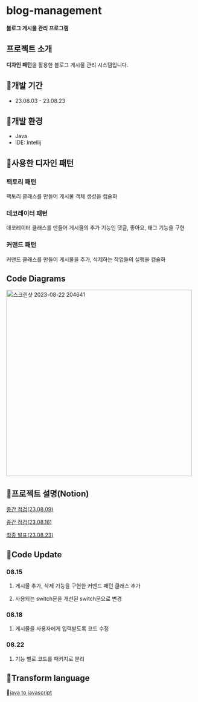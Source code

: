 # blog-management
**블로그 게시물 관리 프로그램**

## 프로젝트 소개
**디자인 패턴**을 활용한 블로그 게시물 관리 시스템입니다.

## 📅개발 기간
- 23.08.03 - 23.08.23

## 🔧개발 환경
- Java
- IDE: Intellij

## 🎨사용한 디자인 패턴


### 팩토리 패턴
팩토리 클래스를 만들어 게시물 객체 생성을 캡슐화

### 데코레이터 패턴
데코레이터 클래스를 만들어 게시물의 추가 기능인 댓글, 좋아요, 태그 기능을 구현

### 커맨드 패턴
커맨드 클래스를 만들어 게시물을 추가, 삭제하는 작업들의 실행을 캡슐화

## Code Diagrams
<img width="492" alt="스크린샷 2023-08-22 204641" src="https://github.com/Jinpyo-Ahn/blog-management/assets/98439202/9afa05ed-d799-4115-81ad-9ddd23c2fa14">

## 📃프로젝트 설명(Notion)
[중간 점검(23.08.09)](https://www.notion.so/dacd744fc2ee47e0b0806b61187d5f96?pvs=4)

[중간 점검(23.08.16)](https://www.notion.so/2-ee36ba3e3566486f9e389511ea6f1cf6?pvs=4)

[최종 발표(23.08.23)](https://www.notion.so/8097a09c4b5147a985951cc09e7709c8?pvs=4)

## 📃Code Update

### 08.15
1. 게시물 추가, 삭제 기능을 구현한 커맨드 패턴 클래스 추가

2. 사용되는 switch문을 개선된 switch문으로 변경

### 08.18 
1. 게시물을 사용자에게 입력받도록 코드 수정

### 08.22
1. 기능 별로 코드를 패키지로 분리

## 🔁Transform language

🐤[java to javascript](https://www.notion.so/Transform-java-to-javascript-d21b3b9d1cc84db1b7bb67e33379626e?pvs=4)